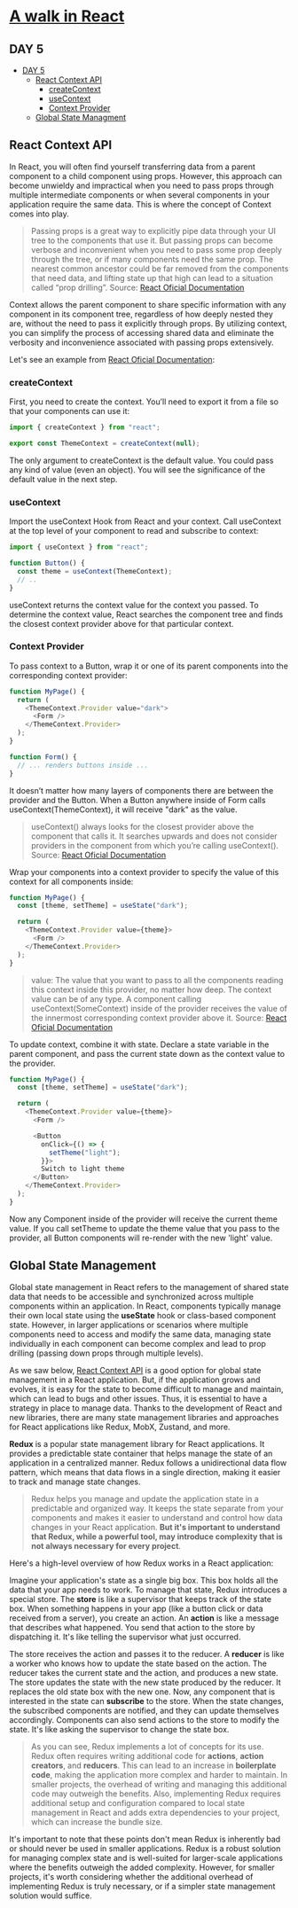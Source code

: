 # [A walk in React](/README.md)

## DAY 5

- [DAY 5](#day-5)
  - [React Context API](#react-context-api)
    - [createContext](#createcontext)
    - [useContext](#usecontext)
    - [Context Provider](#context-provider)
  - [Global State Managment](#global-state-management)

## React Context API

In React, you will often find yourself transferring data from a parent component to a child component using props. However, this approach can become unwieldy and impractical when you need to pass props through multiple intermediate components or when several components in your application require the same data. This is where the concept of Context comes into play.

> Passing props is a great way to explicitly pipe data through your UI tree to the components that use it.
> But passing props can become verbose and inconvenient when you need to pass some prop deeply through the tree, or if many components need the same prop. The nearest common ancestor could be far removed from the components that need data, and lifting state up that high can lead to a situation called “prop drilling”.
> Source: [React Oficial Documentation](https://react.dev/learn/passing-data-deeply-with-context)

Context allows the parent component to share specific information with any component in its component tree, regardless of how deeply nested they are, without the need to pass it explicitly through props. By utilizing context, you can simplify the process of accessing shared data and eliminate the verbosity and inconvenience associated with passing props extensively.

Let's see an example from [React Oficial Documentation](https://react.dev/):

### createContext

First, you need to create the context. You’ll need to export it from a file so that your components can use it:

```javascript
import { createContext } from "react";

export const ThemeContext = createContext(null);
```

The only argument to createContext is the default value. You could pass any kind of value (even an object). You will see the significance of the default value in the next step.

### useContext

Import the useContext Hook from React and your context. Call useContext at the top level of your component to read and subscribe to context:

```javascript
import { useContext } from "react";

function Button() {
  const theme = useContext(ThemeContext);
  // ..
}
```

useContext returns the context value for the context you passed. To determine the context value, React searches the component tree and finds the closest context provider above for that particular context.

### Context Provider

To pass context to a Button, wrap it or one of its parent components into the corresponding context provider:

```javascript
function MyPage() {
  return (
    <ThemeContext.Provider value="dark">
      <Form />
    </ThemeContext.Provider>
  );
}

function Form() {
  // ... renders buttons inside ...
}
```

It doesn’t matter how many layers of components there are between the provider and the Button. When a Button anywhere inside of Form calls useContext(ThemeContext), it will receive "dark" as the value.

> useContext() always looks for the closest provider above the component that calls it. It searches upwards and does not consider providers in the component from which you’re calling useContext().
> Source: [React Oficial Documentation](https://react.dev/reference/react/useContext#usage)

Wrap your components into a context provider to specify the value of this context for all components inside:

```javascript
function MyPage() {
  const [theme, setTheme] = useState("dark");

  return (
    <ThemeContext.Provider value={theme}>
      <Form />
    </ThemeContext.Provider>
  );
}
```

> value: The value that you want to pass to all the components reading this context inside this provider, no matter how deep. The context value can be of any type. A component calling useContext(SomeContext) inside of the provider receives the value of the innermost corresponding context provider above it.
> Source: [React Oficial Documentation](https://react.dev/reference/react/createContext#provider)

To update context, combine it with state. Declare a state variable in the parent component, and pass the current state down as the context value to the provider.

```javascript
function MyPage() {
  const [theme, setTheme] = useState("dark");

  return (
    <ThemeContext.Provider value={theme}>
      <Form />

      <Button
        onClick={() => {
          setTheme("light");
        }}>
        Switch to light theme
      </Button>
    </ThemeContext.Provider>
  );
}
```

Now any Component inside of the provider will receive the current theme value. If you call setTheme to update the theme value that you pass to the provider, all Button components will re-render with the new 'light' value.

## Global State Management

Global state management in React refers to the management of shared state data that needs to be accessible and synchronized across multiple components within an application. In React, components typically manage their own local state using the **useState** hook or class-based component state. However, in larger applications or scenarios where multiple components need to access and modify the same data, managing state individually in each component can become complex and lead to prop drilling (passing down props through multiple levels).

As we saw below, [React Context API](#react-context-api) is a good option for global state management in a React application. But, if the application grows and evolves, it is easy for the state to become difficult to manage and maintain, which can lead to bugs and other issues. Thus, it is essential to have a strategy in place to manage data. Thanks to the development of React and new libraries, there are many state management libraries and approaches for React applications like Redux, MobX, Zustand, and more.

**Redux** is a popular state management library for React applications. It provides a predictable state container that helps manage the state of an application in a centralized manner. Redux follows a unidirectional data flow pattern, which means that data flows in a single direction, making it easier to track and manage state changes.

> Redux helps you manage and update the application state in a predictable and organized way. It keeps the state separate from your components and makes it easier to understand and control how data changes in your React application. **But it's important to understand that Redux, while a powerful tool, may introduce complexity that is not always necessary for every project**.

Here's a high-level overview of how Redux works in a React application:

Imagine your application's state as a single big box. This box holds all the data that your app needs to work. To manage that state, Redux introduces a special store. The **store** is like a supervisor that keeps track of the state box. When something happens in your app (like a button click or data received from a server), you create an action. An **action** is like a message that describes what happened. You send that action to the store by dispatching it. It's like telling the supervisor what just occurred.

The store receives the action and passes it to the reducer. A **reducer** is like a worker who knows how to update the state based on the action. The reducer takes the current state and the action, and produces a new state. The store updates the state with the new state produced by the reducer. It replaces the old state box with the new one. Now, any component that is interested in the state can **subscribe** to the store. When the state changes, the subscribed components are notified, and they can update themselves accordingly. Components can also send actions to the store to modify the state. It's like asking the supervisor to change the state box.

>As you can see, Redux implements a lot of concepts for its use. Redux often requires writing additional code for **actions**, **action creators**, and **reducers**. This can lead to an increase in **boilerplate code**, making the application more complex and harder to maintain. In smaller projects, the overhead of writing and managing this additional code may outweigh the benefits. Also, implementing Redux requires additional setup and configuration compared to local state management in React and adds extra dependencies to your project, which can increase the bundle size. 

It's important to note that these points don't mean Redux is inherently bad or should never be used in smaller applications. Redux is a robust solution for managing complex state and is well-suited for larger-scale applications where the benefits outweigh the added complexity. However, for smaller projects, it's worth considering whether the additional overhead of implementing Redux is truly necessary, or if a simpler state management solution would suffice.